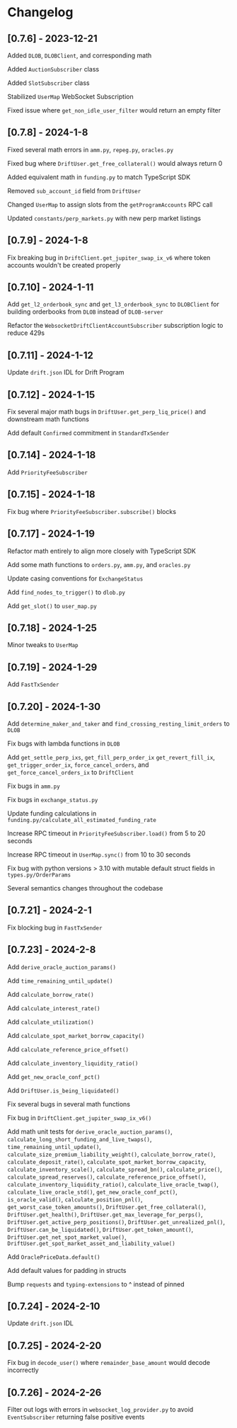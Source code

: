 # Changelog

## [0.7.6] - 2023-12-21

Added `DLOB`, `DLOBClient`, and corresponding math

Added `AuctionSubscriber` class

Added `SlotSubscriber` class

Stabilized `UserMap` WebSocket Subscription

Fixed issue where `get_non_idle_user_filter` would return an empty filter

## [0.7.8] - 2024-1-8

Fixed several math errors in `amm.py`, `repeg.py`, `oracles.py`

Fixed bug where `DriftUser.get_free_collateral()` would always return 0

Added equivalent math in `funding.py` to match TypeScript SDK

Removed `sub_account_id` field from `DriftUser`

Changed `UserMap` to assign slots from the `getProgramAccounts` RPC call

Updated `constants/perp_markets.py` with new perp market listings

## [0.7.9] - 2024-1-8

Fix breaking bug in `DriftClient.get_jupiter_swap_ix_v6` where token accounts wouldn't be created properly

## [0.7.10] - 2024-1-11

Add `get_l2_orderbook_sync` and `get_l3_orderbook_sync` to `DLOBClient` for building orderbooks from `DLOB` instead of `DLOB-server`

Refactor the `WebsocketDriftClientAccountSubscriber` subscription logic to reduce 429s

## [0.7.11] - 2024-1-12

Update `drift.json` IDL for Drift Program

## [0.7.12] - 2024-1-15

Fix several major math bugs in `DriftUser.get_perp_liq_price()` and downstream math functions

Add default `Confirmed` commitment in `StandardTxSender`

## [0.7.14] - 2024-1-18

Add `PriorityFeeSubscriber`

## [0.7.15] - 2024-1-18

Fix bug where `PriorityFeeSubscriber.subscribe()` blocks

## [0.7.17] - 2024-1-19

Refactor math entirely to align more closely with TypeScript SDK

Add some math functions to `orders.py`, `amm.py`, and `oracles.py`

Update casing conventions for `ExchangeStatus`

Add `find_nodes_to_trigger()`  to `dlob.py`

Add `get_slot()` to `user_map.py`

## [0.7.18] - 2024-1-25

Minor tweaks to `UserMap`

## [0.7.19] - 2024-1-29

Add `FastTxSender`

## [0.7.20] - 2024-1-30

Add `determine_maker_and_taker` and `find_crossing_resting_limit_orders` to `DLOB`

Fix bugs with lambda functions in `DLOB`

Add `get_settle_perp_ixs`, `get_fill_perp_order_ix` `get_revert_fill_ix`,  `get_trigger_order_ix`, `force_cancel_orders`, and `get_force_cancel_orders_ix` to `DriftClient`

Fix bugs in `amm.py`

Fix bugs in `exchange_status.py`

Update funding calculations in `funding.py/calculate_all_estimated_funding_rate`

Increase RPC timeout in `PriorityFeeSubscriber.load()` from 5 to 20 seconds

Increase RPC timeout in `UserMap.sync()` from 10 to 30 seconds

Fix bug with python versions > 3.10 with mutable default struct fields in `types.py/OrderParams`

Several semantics changes throughout the codebase

## [0.7.21] - 2024-2-1

Fix blocking bug in `FastTxSender`

## [0.7.23] - 2024-2-8

Add `derive_oracle_auction_params()`

Add `time_remaining_until_update()`

Add `calculate_borrow_rate()`

Add `calculate_interest_rate()`

Add `calculate_utilization()`

Add `calculate_spot_market_borrow_capacity()`

Add `calculate_reference_price_offset()`

Add `calculate_inventory_liquidity_ratio()`

Add `get_new_oracle_conf_pct()`

Add `DriftUser.is_being_liquidated()`

Fix several bugs in several math functions

Fix bug in `DriftClient.get_jupiter_swap_ix_v6()`

Add math unit tests for `derive_oracle_auction_params()`, `calculate_long_short_funding_and_live_twaps()`, `time_remaining_until_update()`, `calculate_size_premium_liability_weight()`, `calculate_borrow_rate()`, `calculate_deposit_rate()`, `calculate_spot_market_borrow_capacity`, `calculate_inventory_scale()`, `calculate_spread_bn()`, `calculate_price()`, `calculate_spread_reserves()`, `calculate_reference_price_offset()`, `calculate_inventory_liquidity_ratio()`, `calculate_live_oracle_twap()`, `calculate_live_oracle_std()`, `get_new_oracle_conf_pct()`, `is_oracle_valid()`, `calculate_position_pnl()`, `get_worst_case_token_amounts()`, `DriftUser.get_free_collateral()`, `DriftUser.get_health()`, `DriftUser.get_max_leverage_for_perps()`, `DriftUser.get_active_perp_positions()`, `DriftUser.get_unrealized_pnl()`, `DriftUser.can_be_liquidated()`, `DriftUser.get_token_amount()`, `DriftUser.get_net_spot_market_value()`, `DriftUser.get_spot_market_asset_and_liability_value()`

Add `OraclePriceData.default()`

Add default values for padding in structs

Bump `requests` and `typing-extensions` to ^ instead of pinned

## [0.7.24] - 2024-2-10

Update `drift.json` IDL

## [0.7.25] - 2024-2-20

Fix bug in `decode_user()` where `remainder_base_amount` would decode incorrectly

## [0.7.26] - 2024-2-26

Filter out logs with errors in `websocket_log_provider.py` to avoid `EventSubscriber` returning false positive events